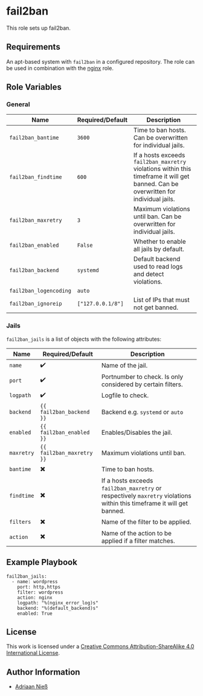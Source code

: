# fail2ban

This role sets up fail2ban.

## Requirements

An apt-based system with `fail2ban` in a configured repository.
The role can be used in combination with the [nginx](https://github.com/stuvusIT/nginx) role. 

## Role Variables

### General

| Name | Required/Default | Description |
|------|------------------|-------------|
| `fail2ban_bantime` | `3600` | Time to ban hosts. Can be overwritten for individual jails. |
| `fail2ban_findtime` | `600` | If a hosts exceeds `fail2ban_maxretry` violations within this timeframe it will get banned. Can be overwritten for individual jails. |
| `fail2ban_maxretry` | `3` | Maximum violations until ban. Can be overwritten for individual jails. |
| `fail2ban_enabled` | `False` | Whether to enable all jails by default. |
| `fail2ban_backend` | `systemd` | Default backend used to read logs and detect violations. |
| `fail2ban_logencoding` | `auto` ||
| `fail2ban_ignoreip` | `["127.0.0.1/8"]` | List of IPs that must not get banned. |

### Jails

`fail2ban_jails` is a list of objects with the following attributes:

| Name | Required/Default | Description |
|------|------------------|-------------|
| `name` | :heavy_check_mark: | Name of the jail. |
| `port` | :heavy_check_mark: | Portnumber to check. Is only considered by certain filters. |
| `logpath` | :heavy_check_mark: | Logfile to check. |
| `backend` | `{{ fail2ban_backend }}` | Backend e.g. `systemd` or `auto` |
| `enabled` | `{{ fail2ban_enabled }}` | Enables/Disables the jail. |
| `maxretry` | `{{ fail2ban_maxretry }}` | Maximum violations until ban. |
| `bantime` | :heavy_multiplication_x: | Time to ban hosts. |
| `findtime` | :heavy_multiplication_x: | If a hosts exceeds `fail2ban_maxretry` or respectively `maxretry` violations within this timeframe it will get banned. |
| `filters` | :heavy_multiplication_x: | Name of the filter to be applied. |
| `action` | :heavy_multiplication_x: | Name of the action to be applied if a filter matches. |

## Example Playbook

```
fail2ban_jails:
  - name: wordpress
    port: http,https
    filter: wordpress
    action: nginx
    logpath: "%(nginx_error_log)s"
    backend: "%(default_backend)s"
    enabled: True
```

## License

This work is licensed under a [Creative Commons Attribution-ShareAlike 4.0 International License](https://creativecommons.org/licenses/by-sa/4.0/).


## Author Information

- [Adriaan Nieß](https://github.com/AdriaanNiess)
